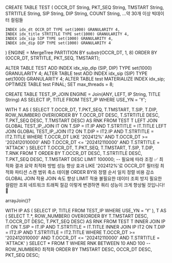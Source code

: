 
CREATE TABLE TEST
(
    OCCR_DT String,
    PKT_SEQ String, 
    TMSTART String,
    STRTITLE String,
    SIP String,
    DIP String,
    COUNT String,
    ...약 30개 이상 빅데이터 컬림들

    INDEX idx_dt OCCR_DT TYPE set(1000) GRANULARITY 4,
    INDEX idx_title STRTITLE TYPE set(1000) GRANULARITY 4,
    INDEX idx_sip SIP TYPE set(1000) GRANULARITY 4,
    INDEX idx_dip DIP TYPE set(1000) GRANULARITY 4
)
ENGINE = MergeTree
PARTITION BY substr(OCCR_DT, 1, 8)
ORDER BY (OCCR_DT, STRTITLE, PKT_SEQ, TMSTART);


ALTER TABLE TEST ADD INDEX idx_sip_dip (SIP, DIP) TYPE set(1000) GRANULARITY 4;
ALTER TABLE test ADD INDEX idx_sip (SIP) TYPE set(1000) GRANULARITY 4;
ALTER TABLE test MATERIALIZE INDEX idx_sip;
OPTIMIZE TABLE test FINAL;
SET max_threads = 8;


CREATE TABLE TEST_IP_JOIN 
ENGINE = Join(ANY, LEFT, IP String, TITLE String)
AS SELECT IP, TITLE FROM TEST_IP WHERE USE_YN = 'Y';


WITH T AS (
	SELECT T.OCCR_DT, T.PKT_SEQ, T.TMSTART, T.SIP, T.DIP,
	       ROW_NUMBER() OVER(ORDER BY T.OCCR_DT DESC, T.STRTITLE DESC, T.PKT_SEQ DESC, T.TMSTART DESC) AS RNK
  	FROM TEST T
  	LEFT JOIN GLOBAL TEST_IP_JOIN IT 
           ON T.SIP = IT.IP 
          AND T.STRTITLE = IT.TITLE
  	LEFT JOIN GLOBAL TEST_IP_JOIN IT2 
           ON T.DIP = IT2.IP 
          AND T.STRTITLE = IT2.TITLE
  	WHERE T.OCCR_DT LIKE '202412%' 
	  AND T.OCCR_DT >= '202412010000' 
	  AND T.OCCR_DT <= '202412110000'
  	  AND T.STRTITLE = 'ATTACK'
)
SELECT T.OCCR_DT, T.PKT_SEQ, T.TMSTART, T.SIP, T.DIP, T.RNK
FROM T
ORDER BY T.OCCR_DT DESC, T.STRTITLE DESC, T.PKT_SEQ DESC, T.TMSTART DESC
LIMIT 100000;  -- 필요에 따라 조정
✅ 최적화 결과 요약
최적화 방법	성능 향상 효과
LIKE '202412%'로 OCCR_DT 필터링 최적화	파티션 스캔 범위 축소
테이블 ORDER BY와 정렬 순서 일치	정렬 비용 감소
GLOBAL JOIN 적용	JOIN 속도 향상
LIMIT 적용	불필요한 데이터 조회 방지
필요한 컬럼만 조회	네트워크 트래픽 절감
이렇게 변경하면 쿼리 성능이 크게 향상될 것입니다! 🚀

arrayJoin()?



WITH IP AS (
    SELECT IP, TITLE
    FROM TEST_IP
    WHERE USE_YN = 'Y'
), T AS (
    SELECT T.*,
           ROW_NUMBER() OVER(ORDER BY T.TMSTART DESC, T.OCCR_DT DESC, T.PKT_SEQ DESC) AS RNK
    FROM TEST T
    INNER JOIN IP IT
        ON T.SIP = IT.IP
       AND T.STRTITLE = IT.TITLE
    INNER JOIN IP IT2
        ON T.DIP = IT2.IP
       AND T.STRTITLE = IT2.TITLE
    WHERE T.OCCR_DT >= '202412010000'
      AND T.OCCR_DT <= '202412110000'
      AND T.STRTITLE = 'ATTACK'
)
SELECT *
FROM T
WHERE RNK BETWEEN 10 AND 100  -- ROW_NUMBER() 최적화
ORDER BY TMSTART DESC, OCCR_DT DESC, PKT_SEQ DESC;



